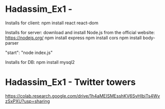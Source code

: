 # Hadassim_Ex1 - 

Installs for client:
npm install react react-dom

Installs for server:
download and install Node.js from the official website: https://nodejs.org/
npm install express
npm install cors
npm install body-parser

"start": "node index.js"

Installs for DB:
npm install mysql2 


# Hadassim_Ex1 - Twitter towers
https://colab.research.google.com/drive/1h4aMEISMEsshKV6SyHlbiTs4WvzSxPXU?usp=sharing
